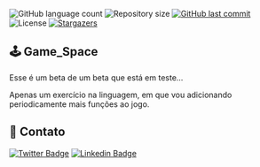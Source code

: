 <p  align="left">
<img  alt="GitHub language count"  src="https://img.shields.io/github/languages/count/viniciusad/template">
<img  alt="Repository size"  src="https://img.shields.io/github/repo-size/viniciusad/template">
<a  href="https://github.com/viniciusad/README-ecoleta/commits/master">
<img  alt="GitHub last commit"  src="https://img.shields.io/github/last-commit/viniciusad/template">
</a>
<img  alt="License"  src="https://img.shields.io/badge/license-MIT-brightgreen">
<a  href="https://github.com/viniciusad/template/stargazers">
<img  alt="Stargazers"  src="https://img.shields.io/github/stars/viniciusad/template?style=social">
</a>
</p>

## 🕹 Game_Space
Esse é um beta de um beta que está em teste...

Apenas um exercício na linguagem, em que vou adicionando periodicamente mais funções ao jogo.


## 📧 Contato
[![Twitter Badge](https://img.shields.io/badge/-@viniciusad-1ca0f1?style=flat-square&labelColor=1ca0f1&logo=twitter&logoColor=white&link=https://twitter.com/viniciusad)](https://twitter.com/viniciusad) [![Linkedin Badge](https://img.shields.io/badge/-Vinicius%20Silva-blue?style=flat-square&logo=Linkedin&logoColor=white&link=https://www.linkedin.com/in/viniciusad/)](https://www.linkedin.com/in/viniciusad/)
